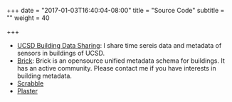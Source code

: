 +++
date = "2017-01-03T16:40:04-08:00"
title = "Source Code"
subtitle = ""
weight = 40

+++

* [UCSD Building Data Sharing](http://buildingdata.ucsd.edu): I share time sereis data and metadata of sensors in buildings of UCSD.
* [Brick](http://brickschema.org): Brick is an opensource unified metadata schema for buildings. It has an active community. Please contact me if you have interests in building metadata.
* [Scrabble](https://github.com/jbkoh/scrabble)
* [Plaster](https://github.com/plastering/plastering)
